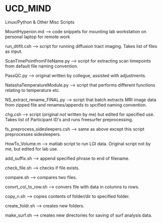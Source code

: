 # UCD_MIND
Linux/Python & Other Misc Scripts 

MountHyperion.md --> code snippets for mounting lab workstation on personal laptop for remote work 

run_dtifit.csh --> script for running diffusion tract imaging. Takes list of files as input. 

ScanTimePointfromFileName.py --> script for extracting scan timepoints from default file naming convention. 

PassQC.py --> original written by collegue, assisted with adjustments. 

NatashaTemperatureModule.py --> script that performs different functions relating to temperature etc. 

NS_extract_rename_FINAL.py --> script that batch extracts MRI image data from zipped file and renames/appends to spcified naming convention. 

chg.csh --> script (original not written by me) but edited for specified use. Takes list of Participant ID's and runs freesurfer preprocessing. 

fs_preprocess_sidesleepers.csh --> same as above except this script preprocesses sidesleepers. 

HowTo_Volume.m --> matlab script to run LGI data. Original script not by me, but edited for lab use. 

add_suffix.sh --> append specified phrase to end of filename. 

check_file.sh --> checks if file exists. 

compare.sh --> compares two files. 

convrt_col_to_row.sh --> convers file with data in columns to rows. 

copy_n.sh --> copies contents of folder/dir to specified folder. 

create_foldr.sh --> creates new folders. 

make_surf.sh --> creates new directories for saving of surf analysis data. 
